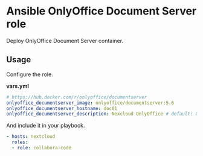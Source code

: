 # Ansible OnlyOffice Document Server role

Deploy OnlyOffice Document Server container.

## Usage

Configure the role.

**vars.yml**

```yml
# https://hub.docker.com/r/onlyoffice/documentserver
onlyoffice_documentserver_image: onlyoffice/documentserver:5.6
onlyoffice_documentserver_hostname: doc01
onlyoffice_documentserver_description: Nexcloud OnlyOffice # default: OnlyOffice Document Server
```

And include it in your playbook.

```yml
- hosts: nextcloud
  roles:
  - role: collabora-code
```
